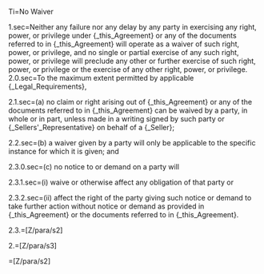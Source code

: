 Ti=No Waiver

1.sec=Neither any failure nor any delay by any party in exercising any right, power, or privilege under {_this_Agreement} or any of the documents referred to in {_this_Agreement} will operate as a waiver of such right, power, or privilege, and no single or partial exercise of any such right, power, or privilege will preclude any other or further exercise of such right, power, or privilege or the exercise of any other right, power, or privilege.
2.0.sec=To the maximum extent permitted by applicable {_Legal_Requirements},

2.1.sec=(a) no claim or right arising out of {_this_Agreement} or any of the documents referred to in {_this_Agreement} can be waived by a party, in whole or in part, unless made in a writing signed by such party or {_Sellers'_Representative} on behalf of a {_Seller};

2.2.sec=(b) a waiver given by a party will only be applicable to the specific instance for which it is given; and 

2.3.0.sec=(c) no notice to or demand on a party will 

2.3.1.sec=(i) waive or otherwise affect any obligation of that party or

2.3.2.sec=(ii) affect the right of the party giving such notice or demand to take further action without notice or demand as provided in {_this_Agreement} or the documents referred to in {_this_Agreement}.

2.3.=[Z/para/s2]

2.=[Z/para/s3]

=[Z/para/s2]
